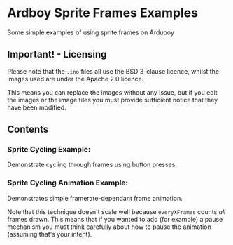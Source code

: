 # Ardboy Sprite Frames Examples
Some simple examples of using sprite frames on Arduboy

## Important! - Licensing

Please note that the `.ino` files all use the BSD 3-clause licence,
whilst the images used are under the Apache 2.0 licence.

This means you can replace the images without any issue,
but if you edit the images or the image files you must provide sufficient notice that they have been modified.

## Contents

### Sprite Cycling Example:
Demonstrate cycling through frames using button presses.

### Sprite Cycling Animation Example:
Demonstrates simple framerate-dependant frame animation.

Note that this technique doesn't scale well because `everyXFrames` counts _all_ frames drawn.
This means that if you wanted to add (for example) a pause mechanism you must think carefully about how to pause the animation (assuming that's your intent).
